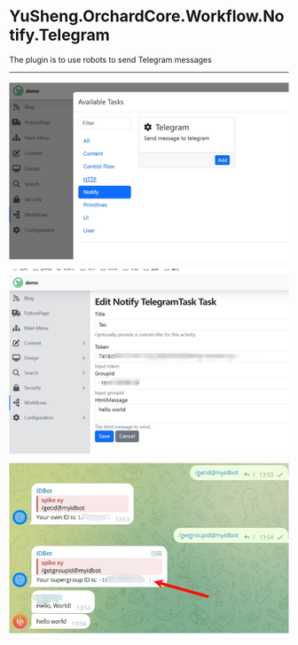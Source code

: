 # YuSheng.OrchardCore.Workflow.Notify.Telegram

The plugin is to use robots to send Telegram messages

---

![20240722082229](./20240722082229.jpg)

![20240722135500](./20240722135500.jpg)

![20240722135637](./20240722135637.jpg)

